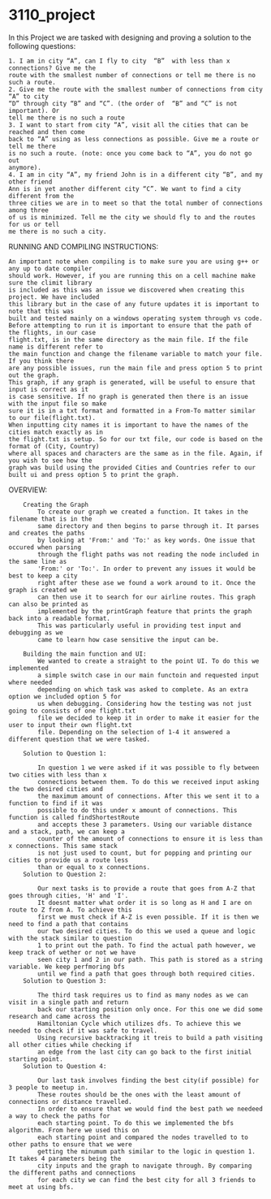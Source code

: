 # 3110_project
In this Project we are tasked with designing and proving a solution to the following questions:

    1. I am in city “A”, can I fly to city  “B”  with less than x connections? Give me the 
    route with the smallest number of connections or tell me there is no such a route. 
    2. Give me the route with the smallest number of connections from city “A” to city 
    “D” through city “B” and “C”. (the order of  “B” and “C” is not important). Or 
    tell me there is no such a route 
    3. I want to start from city “A”, visit all the cities that can be reached and then come 
    back to “A” using as less connections as possible. Give me a route or tell me there 
    is no such a route. (note: once you come back to “A”, you do not go out 
    anymore). 
    4. I am in city “A”, my friend John is in a different city “B”, and my other friend 
    Ann is in yet another different city “C”. We want to find a city different from the 
    three cities we are in to meet so that the total number of connections among three 
    of us is minimized. Tell me the city we should fly to and the routes for us or tell 
    me there is no such a city. 

RUNNING AND COMPILING INSTRUCTIONS:

    An important note when compiling is to make sure you are using g++ or any up to date compiler
    should work. However, if you are running this on a cell machine make sure the climit library
    is included as this was an issue we discovered when creating this project. We have included
    this library but in the case of any future updates it is important to note that this was
    built and tested mainly on a windows operating system through vs code.
    Before attempting to run it is important to ensure that the path of the flights, in our case
    flight.txt, is in the same directory as the main file. If the file name is different refer to
    the main function and change the filename variable to match your file. If you think there
    are any possible issues, run the main file and press option 5 to print out the graph.
    This graph, if any graph is generated, will be useful to ensure that input is correct as it
    is case sensitive. If no graph is generated then there is an issue with the input file so make
    sure it is in a txt format and formatted in a From-To matter similar to our file(flight.txt). 
    When inputting city names it is important to have the names of the cities match exactly as in
    the flight.txt is setup. So for our txt file, our code is based on the format of (City, Country)
    where all spaces and characters are the same as in the file. Again, if you wish to see how the
    graph was build using the provided Cities and Countries refer to our built ui and press option 5 to print the graph.

OVERVIEW:

        Creating the Graph
            To create our graph we created a function. It takes in the filename that is in the
            same directory and then begins to parse through it. It parses and creates the paths
            by looking at 'From:' and 'To:' as key words. One issue that occured when parsing
            through the flight paths was not reading the node included in the same line as
            'From:' or 'To:'. In order to prevent any issues it would be best to keep a city
            right after these ase we found a work around to it. Once the graph is created we
            can then use it to search for our airline routes. This graph can also be printed as
            implemented by the printGraph feature that prints the graph back into a readable format. 
            This was particularly useful in providing test input and debugging as we 
            came to learn how case sensitive the input can be.

        Building the main function and UI:
            We wanted to create a straight to the point UI. To do this we implemented
            a simple switch case in our main functoin and requested input where needed
            depending on which task was asked to complete. As an extra option we included option 5 for
            us when debugging. Considering how the testing was not just going to consists of one flight.txt
            file we decided to keep it in order to make it easier for the user to input their own flight.txt
            file. Depending on the selection of 1-4 it answered a different question that we were tasked. 

        Solution to Question 1:

            In question 1 we were asked if it was possible to fly between two cities with less than x
            connections between them. To do this we received input asking the two desired cities and
            the maximum amount of connections. After this we sent it to a function to find if it was
            possible to do this under x amount of connections. This function is called findShortestRoute
            and accepts these 3 parameters. Using our variable distance and a stack, path, we can keep a
            counter of the amount of connections to ensure it is less than x connections. This same stack
            is not just used to count, but for popping and printing our cities to provide us a route less
            than or equal to x connections. 
        Solution to Question 2:

            Our next tasks is to provide a route that goes from A-Z that goes through cities, 'H' and 'I'.
            It doesnt matter what order it is so long as H and I are on route to Z from A. To achieve this
            first we must check if A-Z is even possible. If it is then we need to find a path that contains
            our two desired cities. To do this we used a queue and logic with the stack similar to question
            1 to print out the path. To find the actual path however, we keep track of wether or not we have
            seen city 1 and 2 in our path. This path is stored as a string variable. We keep perfmoring bfs
            until we find a path that goes through both required cities.
        Solution to Question 3:

            The third task requires us to find as many nodes as we can visit in a single path and return
            back our starting position only once. For this one we did some research and came across the
            Hamiltonian Cycle which utilizes dfs. To achieve this we needed to check if it was safe to travel.
            Using recursive backtracking it treis to build a path visiting all other cities while checking if
            an edge from the last city can go back to the first initial starting point. 
        Solution to Question 4:

            Our last task involves finding the best city(if possible) for 3 people to meetup in.
            These routes should be the ones with the least amount of connections or distance travelled.
            In order to ensure that we would find the best path we needeed a way to check the paths for
            each starting point. To do this we implemented the bfs algorithm. From here we used this on
            each starting point and compared the nodes travelled to to other paths to ensure that we were
            getting the minumum path similar to the logic in question 1. It takes 4 parameters being the
            city inputs and the graph to navigate through. By comparing the different paths and connections
            for each city we can find the best city for all 3 friends to meet at using bfs.